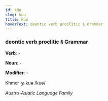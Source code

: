 ```yaml
---
id: küu
slug: küu
title: küu
hoverText: deontic verb proclitic § Grammar
---
```


### deontic verb proclitic § Grammar

**Verb**: -

**Noun**: -

**Modifier**: -

Khmer គួរ kuə /kuə/

*Austro-Asiatic Language Family*